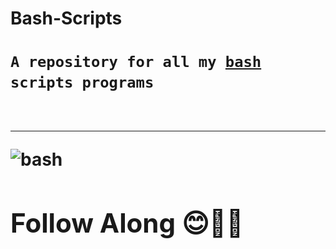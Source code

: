 # Bash-Scripts
<h1><code>A repository for all my <a href="https://en.wikipedia.org/wiki/Bash_(Unix_shell)" title="credit:wikipedio.org">bash<a> scripts programs</code>
<br><br>
  <hr>
<img src="https://th.bing.com/th/id/R.ea9b657e74f5dd60d59ecdc756972dd8?rik=act2cr8VB50iIQ&pid=ImgRaw&r=0"
  alt="bash"
  />
  
  <h2>Follow Along 😊👏👏</h2>
